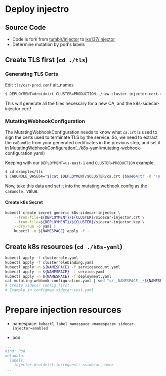 # Deploy injectro
## Source Code

* Code is fork from [tumblr/injector](https://github.com/tumblr/k8s-sidecar-injector) to [lxs137/injector](https://github.com/lxs137/k8s-sidecar-injector)
* Determine mutation by pod's labels

## Create TLS first (`cd ./tls`)

### Generating TLS Certs

Edit `tls/csr-prod.conf` alt_names

```bash
$ DEPLOYMENT=droidvirt CLUSTER=PRODUCTION ./new-cluster-injector-cert.rb
```

This will generate all the files necessary for a new CA, and the k8s-sidecar-injector cert!

### MutatingWebhookConfiguration

The MutatingWebhookConfiguration needs to know what `ca.crt` is used to sign the certs used to terminate TLS by the service. So, we need to extract the `caBundle` from your generated certificates in the previous step, and set it in MutatingWebhookConfiguration(../k8s-yaml/mutating-webhook-configuration.yaml)

Keeping with our `DEPLOYMENT=us-east-1` and `CLUSTER=PRODUCTION` example:

```bash
$ cd examples/tls
$ CABUNDLE_BASE64="$(cat $DEPLOYMENT/$CLUSTER/ca.crt |base64|tr -d '\n')"
```

Now, take this data and set it into the mutating webhook config as the `caBundle:` value.

#### Create k8s Secret

```bash
kubectl create secret generic k8s-sidecar-injector \
    --from-file=${DEPLOYMENT}/${CLUSTER}/sidecar-injector.crt \
    --from-file=${DEPLOYMENT}/${CLUSTER}/sidecar-injector.key \
    --dry-run -o yaml |
    kubectl -n ${NAMESPACE} apply -f -
```

## Create k8s resources (`cd ./k8s-yaml`)

```bash
kubectl apply -f clusterrole.yaml
kubectl apply -f clusterrolebinding.yaml
kubectl apply -n ${NAMESPACE} -f serviceaccount.yaml
kubectl apply -n ${NAMESPACE} -f service.yaml
kubectl apply -n ${NAMESPACE} -f deployment.yaml
cat mutating-webhook-configuration.yaml | sed "s/__NAMESPACE__/${NAMESPACE}/" | kubectl apply -f -
# Create sidecar config first
# Example in configmap-sidecar-test.yaml
```

# Prepare injection resources

* namespace: `kubectl label namespace <namespace> sidecar-injector=enabled`

* pod: 
```yaml
...
kind: Pod
metadata:
  labels:
    injector.droidvirt.io/request: <sidecar_name>
... 
```
